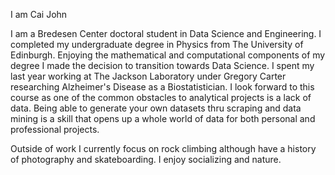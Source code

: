 I am Cai John

I am a Bredesen Center doctoral student in Data Science and Engineering. 
I completed my undergraduate degree in Physics from The University of Edinburgh.
Enjoying the mathematical and computational components of my degree I made the decision to transition towards Data Science.
I spent my last year working at The Jackson Laboratory under Gregory Carter researching Alzheimer's Disease as a Biostatistician.
I look forward to this course as one of the common obstacles to analytical projects is a lack of data. Being able to generate 
your own datasets thru scraping and data mining is a skill that opens up a whole world of data for both personal and professional projects.

Outside of work I currently focus on rock climbing although have a history of photography and skateboarding. I enjoy socializing and nature.
